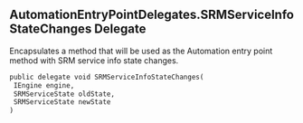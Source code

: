 ## AutomationEntryPointDelegates.SRMServiceInfoStateChanges Delegate

Encapsulates a method that will be used as the Automation entry point method with SRM service info state changes.

```txt
public delegate void SRMServiceInfoStateChanges(
 IEngine engine,
 SRMServiceState oldState,
 SRMServiceState newState
)
```
